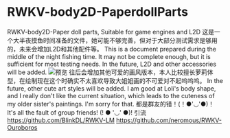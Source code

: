 # RWKV-body2D-PaperdollParts
RWKV-body2D-Paper doll parts, Suitable for game engines and L2D
这是一个大半夜摸鱼时间准备的文件，她可能不够完善，但对于大部分测试需求是够用的，未来会增加L2D和其他配件等。
This is a document prepared during the middle of the night fishing time. It may not be complete enough, but it is sufficient for most testing needs. In the future, L2D and other accessories will be added.
![预览](https://github.com/QiNuoTu/RWKV-body2D-PaperdollParts/assets/76236817/7e18e002-7d19-4a65-a7b2-48e98ec684ec)
往后会增加其他可爱的画风版本，本人比较擅长萝莉体型，在绘制现在这个时确实不太喜欢导致大姐姐画的不可爱对不起呜呜呜。
In the future, other cute art styles will be added. I am good at Loli's body shape, and I really don't like the current situation, which leads to the cuteness of my older sister's paintings. I'm sorry for that.
都是群友的错！(！●'◡'●)！
It's all the fault of group friends! (! ● '◡' ●)!
引流
https://github.com/BlinkDL/RWKV-LM
https://github.com/neromous/RWKV-Ouroboros
